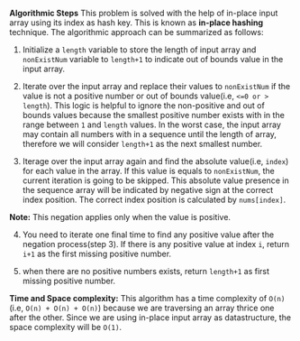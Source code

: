 **Algorithmic Steps**
This problem is solved with the help of in-place input array using its index as hash key. This is known as **in-place hashing** technique. The algorithmic approach can be summarized as follows:

1. Initialize a `length` variable to store the length of input array and `nonExistNum` variable to `length+1` to indicate out of bounds value in the input array.

2. Iterate over the input array and replace their values to `nonExistNum` if the value is not a positive number or out of bounds value(i.e, `<=0 or > length`). This logic is helpful to ignore the non-positive and out of bounds values because the smallest positive number exists with in the range between `1` and `length` values. In the worst case, the input array may contain all numbers with in a sequence until the length of array, therefore we will consider `length+1` as the next smallest number.

3. Iterage over the input array again and find the absolute value(i.e, `index`) for each value in the array. If this value is equals to `nonExistNum`, the current iteration is going to be skipped. This absolute value presence in the sequence array will be indicated by negative sign at the correct index position. The correct index position is calculated by `nums[index]`. 
 
 **Note:** This negation applies only when the value is positive.

4. You need to iterate one final time to find any positive value after the negation process(step 3). If there is any positive value at index `i`, return `i+1` as the first missing positive number.

5. when there are no positive numbers exists, return `length+1` as first missing positive number.


**Time and Space complexity:**
This algorithm has a time complexity of `O(n)`(i.e, `O(n) + O(n) + O(n)`) because we are traversing an array thrice one after the other. 
Since we are using in-place input array as datastructure, the space complexity will be `O(1)`.